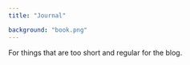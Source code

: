 ```yaml
---
title: "Journal"

background: "book.png"
---
```


For things that are too short and regular for the blog.
